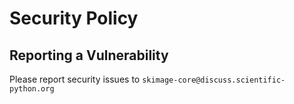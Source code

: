 # Security Policy

## Reporting a Vulnerability

Please report security issues to `skimage-core@discuss.scientific-python.org`